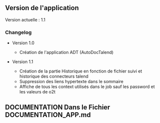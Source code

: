 ## Version de l'application

Version actuelle : 1.1

### Changelog

- Version 1.0
  - Création de l'application ADT (AutoDocTalend)

- Version 1.1
  - Création de la partie Historique en fonction de fichier suivi et historique des connecteurs talend
  - Suppression des liens hypertexte dans le sommaire
  - Affiche de tous les context utilisés dans le job sauf les password et les valeurs de o2t

## DOCUMENTATION Dans le Fichier DOCUMENTATION_APP.md
